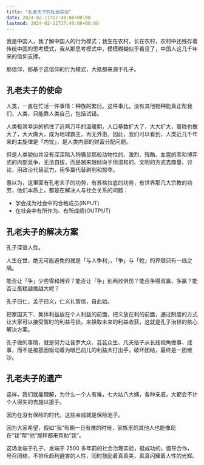 ```yaml
---
title: "孔老夫子的社会实验"
date: 2024-02-11T17:40:08+08:00
lastmod: 2024-02-11T17:40:08+08:00
---
```


我是中国人，我了解中国人的行为模式；我生在农村，长在农村，农村中还残存着传统中国的思考模式，我从那思考模式中，模模糊糊似乎看见了，中国人这几千年来的信仰支撑。

那信仰，那基于这信仰的行为模式，大抵都来源于孔子。

<!--more-->

## 孔老夫子的使命

人类，一直在忙活一件事情：种族的繁衍。这件事儿，没有其他物种能真正帮我们，人类，只能靠人类自己，包括试错。

人类极其幸运的抓住了近两万年的温暖期，人口基数扩大了，大大扩大，蛋糕也做大了，大大做大，成为地球霸主，再无外患。因此，我们可以看到，人类近几千年来的主旋律是「内忧」，是人类内部的财富分配问题。

但是人类貌似并没有深深陷入狗猫鼠那般动物性的、激烈、残酷、血腥的零和博弈式的内部竞争，无法自拔，而是越来越倾向于用温和的、文明的方式去商量、讨论，用政治代替武力，用多赢代替剥削和掠夺。

愚以为，这里面有孔老夫子的功劳，有苏格拉底的功劳，有世界那几大宗教的功劳，他们本质上，都是在解决人与社会关系的问题：
- 学会成为社会中的合格成员(INPUT)
- 在社会中有所作为、有所成绩(OUTPUT)

## 孔老夫子的解决方案

孔子深谙人性。

人生在世，绝无可能避免的就是「与人争利」，「争」与「抢」的界限只有一线之隔。

能否让「争」少些零和博弈？能否让「争」别两败俱伤？能否争得双赢、多赢？能否让蛋糕越做越大呢？

孔子曰仁，孟子曰义，仁义礼智信，自此始。

把家国天下、集体利益放在个人利益的前面，把义放在利的前面，通过制度的方式让大家可以接受暂时的利益亏损，来换取未来的利益收获，这就是孔子治世的核心解决方案。

孔子做的事情，就是努力让普罗大众、芸芸众生、凡夫俗子从长线视角做事、成事，而不是被基因驱动着为眼巴前儿的利益大打出手，破坏团结，最终是一团散沙。

## 孔老夫子的遗产

这样，我们就能理解，为什么一个人有难，七大姑八大姨，各种亲戚，大都会不计个人得失的去施以援手。

因为在没有保险的时代，这些亲戚就是保险池子。

因为大家希望，假如“我”有朝一日有难的时候，家族里的其他人也能像现在“我”帮“他”那样都来帮助“我”。

这场发端于孔子、发端于 2500 多年前的社会治理实验，挺成功的，倡导合作，号召团结，不排斥趋利避害的人性，同时鼓励着真善美，真真闪耀着人性的光辉。